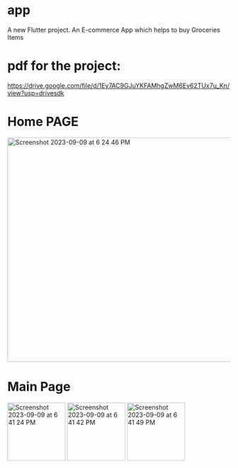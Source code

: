 # app

A new Flutter project. 
An E-commerce App which helps to buy Groceries Items


# pdf for the project:
https://drive.google.com/file/d/1Ey7AC9GJuYKFAMhgZwM6Ev62TUx7u_Kn/view?usp=drivesdk

# Home PAGE
<img width="507" alt="Screenshot 2023-09-09 at 6 24 46 PM" src="https://github.com/ankit071105/app/assets/139707943/fcfd2784-5b65-4508-ac4c-e7f00306cfe7">

# Main Page

<img width="131" alt="Screenshot 2023-09-09 at 6 41 24 PM" src="https://github.com/ankit071105/app/assets/139707943/8a9c4a7f-c2e6-4934-86bc-477294d1e836">


<img width="131" alt="Screenshot 2023-09-09 at 6 41 42 PM" src="https://github.com/ankit071105/app/assets/139707943/c3d099b6-c065-4dcd-a730-33930b585c3e">


<img width="131" alt="Screenshot 2023-09-09 at 6 41 49 PM" src="https://github.com/ankit071105/app/assets/139707943/82f329a7-5f82-4cfc-a4fd-f62184eaa5c9">
